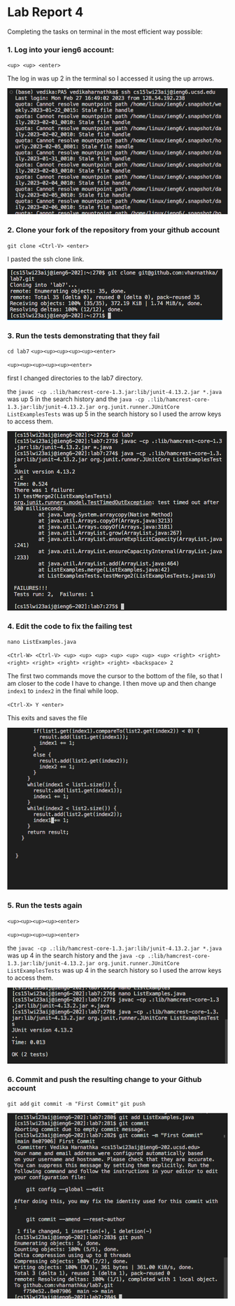 # Lab Report 4

Completing the tasks on terminal in the most efficient way possible:

### 1. Log into your ieng6 account:

`<up> <up> <enter>`

The log in was up 2 in the terminal so I accessed it using the up arrows.

![Screenshot 1](SS401.png)

### 2. Clone your fork of the repository from your github account

`git clone <Ctrl-V> <enter>`

I pasted the ssh clone link.

![Screenshot 2](SS402.png)

### 3. Run the tests demonstrating that they fail

`cd lab7`
`<up><up><up><up><up><enter>`

`<up><up><up><up><up><enter>`
  
first I changed directories to the lab7 directory.
  
the `javac -cp .:lib/hamcrest-core-1.3.jar:lib/junit-4.13.2.jar *.java` was up 5 in the search history and the `java -cp .:lib/hamcrest-core-1.3.jar:lib/junit-4.13.2.jar org.junit.runner.JUnitCore ListExamplesTests` was up 5 in the search history so I used the arrow keys to access them.

![Screenshot 3](SS403.png)

### 4. Edit the code to fix the failing test

`nano ListExamples.java`

`<Ctrl-W> <Ctrl-V> <up> <up> <up> <up> <up> <up> <up> <right> <right> <right> <right> <right> <right> <right> <backspace> 2`

The first two commands move the cursor to the bottom of the file, so that I am closer to the code I have to change. I then move up and then change `index1` to `index2` in the final while loop.

`<Ctrl-X> Y <enter>`
  
This exits and saves the file

![Screenshot 4](SS404.png)
  
### 5. Run the tests again
`<up><up><up><up><enter>`

`<up><up><up><up><enter>`
  
the `javac -cp .:lib/hamcrest-core-1.3.jar:lib/junit-4.13.2.jar *.java` was up 4 in the search history and the `java -cp .:lib/hamcrest-core-1.3.jar:lib/junit-4.13.2.jar org.junit.runner.JUnitCore ListExamplesTests` was up 4 in the search history so I used the arrow keys to access them.

![Screenshot 5](SS405.png)


### 6. Commit and push the resulting change to your Github account

`git add`
`git commit -m "First Commit"`
`git push`

![Screenshot 6](SS406.png)
